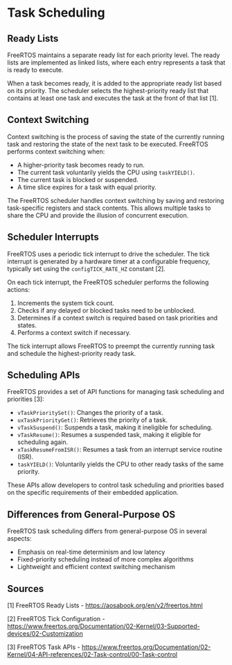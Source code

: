 # Task Scheduling


## Ready Lists
FreeRTOS maintains a separate ready list for each priority level. The ready lists are implemented as linked lists, where each entry represents a task that is ready to execute.

When a task becomes ready, it is added to the appropriate ready list based on its priority. The scheduler selects the highest-priority ready list that contains at least one task and executes the task at the front of that list [1].

## Context Switching
Context switching is the process of saving the state of the currently running task and restoring the state of the next task to be executed. FreeRTOS performs context switching when:
- A higher-priority task becomes ready to run.
- The current task voluntarily yields the CPU using `taskYIELD()`.
- The current task is blocked or suspended.
- A time slice expires for a task with equal priority.

The FreeRTOS scheduler handles context switching by saving and restoring task-specific registers and stack contents. This allows multiple tasks to share the CPU and provide the illusion of concurrent execution.

## Scheduler Interrupts
FreeRTOS uses a periodic tick interrupt to drive the scheduler. The tick interrupt is generated by a hardware timer at a configurable frequency, typically set using the `configTICK_RATE_HZ` constant [2].

On each tick interrupt, the FreeRTOS scheduler performs the following actions:
1. Increments the system tick count.
2. Checks if any delayed or blocked tasks need to be unblocked.
3. Determines if a context switch is required based on task priorities and states.
4. Performs a context switch if necessary.

The tick interrupt allows FreeRTOS to preempt the currently running task and schedule the highest-priority ready task.

## Scheduling APIs
FreeRTOS provides a set of API functions for managing task scheduling and priorities [3]:

- `vTaskPrioritySet()`: Changes the priority of a task.
- `uxTaskPriorityGet()`: Retrieves the priority of a task.
- `vTaskSuspend()`: Suspends a task, making it ineligible for scheduling.
- `vTaskResume()`: Resumes a suspended task, making it eligible for scheduling again.
- `xTaskResumeFromISR()`: Resumes a task from an interrupt service routine (ISR).
- `taskYIELD()`: Voluntarily yields the CPU to other ready tasks of the same priority.

These APIs allow developers to control task scheduling and priorities based on the specific requirements of their embedded application.

## Differences from General-Purpose OS
FreeRTOS task scheduling differs from general-purpose OS in several aspects:
- Emphasis on real-time determinism and low latency
- Fixed-priority scheduling instead of more complex algorithms
- Lightweight and efficient context switching mechanism


## Sources
[1] FreeRTOS Ready Lists - https://aosabook.org/en/v2/freertos.html

[2] FreeRTOS Tick Configuration - https://www.freertos.org/Documentation/02-Kernel/03-Supported-devices/02-Customization

[3] FreeRTOS Task APIs - https://www.freertos.org/Documentation/02-Kernel/04-API-references/02-Task-control/00-Task-control